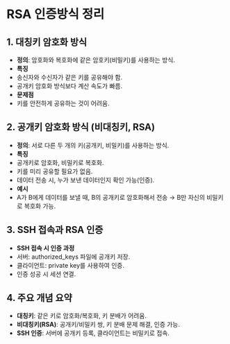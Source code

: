 # RSA 인증방식 정리
## 1. 대칭키 암호화 방식
- **정의**: 암호화와 복호화에 같은 암호키(비밀키)를 사용하는 방식.
- **특징**
- 송신자와 수신자가 같은 키를 공유해야 함.
- 공개키 암호화 방식보다 계산 속도가 빠름.
- **문제점**
- 키를 안전하게 공유하는 것이 어려움.
## 2. 공개키 암호화 방식 (비대칭키, RSA)
- **정의**: 서로 다른 두 개의 키(공개키, 비밀키)를 사용하는 방식.
- **특징**
- 공개키로 암호화, 비밀키로 복호화.
- 키를 미리 공유할 필요가 없음.
- 데이터 전송 시, 누가 보낸 데이터인지 확인 가능(인증).
- **예시**
- A가 B에게 데이터를 보낼 때, B의 공개키로 암호화해서 전송 → B만 자신의 비밀키로 복호화 가능.
## 3. SSH 접속과 RSA 인증
- **SSH 접속 시 인증 과정**
- 서버: authorized_keys 파일에 공개키 저장.
- 클라이언트: private key를 사용하여 인증.
- 인증 성공 시 세션 연결.
## 4. 주요 개념 요약
- **대칭키**: 같은 키로 암호화/복호화, 키 분배가 어려움.
- **비대칭키(RSA)**: 공개키/비밀키 쌍, 키 분배 문제 해결, 인증 가능.
- **SSH 인증**: 서버에 공개키 등록, 클라이언트는 비밀키로 접속.
